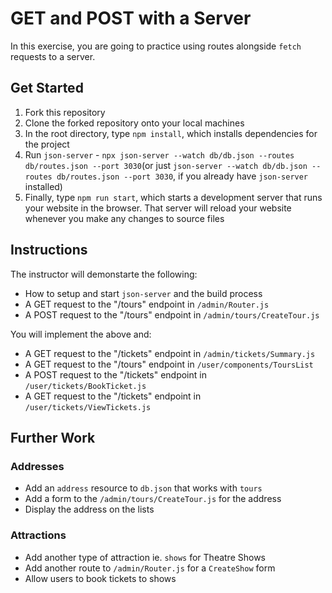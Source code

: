 # GET and POST with a Server

In this exercise, you are going to practice using routes alongside `fetch` requests to a server.

## Get Started

1. Fork this repository
2. Clone the forked repository onto your local machines
3. In the root directory, type `npm install`, which installs dependencies for the project
4. Run `json-server` - `npx json-server --watch db/db.json --routes db/routes.json --port 3030`(or just `json-server --watch db/db.json --routes db/routes.json --port 3030`, if you already have `json-server` installed)
5. Finally, type `npm run start`, which starts a development server that runs your website in the browser. That server will reload your website whenever you make any changes to source files

## Instructions

The instructor will demonstarte the following:

- How to setup and start `json-server` and the build process
- A GET request to the "/tours" endpoint in `/admin/Router.js`
- A POST request to the "/tours" endpoint in `/admin/tours/CreateTour.js`

You will implement the above and:

- A GET request to the "/tickets" endpoint in `/admin/tickets/Summary.js`
- A GET request to the "/tours" endpoint in `/user/components/ToursList`
- A POST request to the "/tickets" endpoint in `/user/tickets/BookTicket.js`
- A GET request to the "/tickets" endpoint in `/user/tickets/ViewTickets.js`

## Further Work

### Addresses

- Add an `address` resource to `db.json` that works with `tours`
- Add a form to the `/admin/tours/CreateTour.js` for the address
- Display the address on the lists

### Attractions

- Add another type of attraction ie. `shows` for Theatre Shows
- Add another route to `/admin/Router.js` for a `CreateShow` form
- Allow users to book tickets to shows
